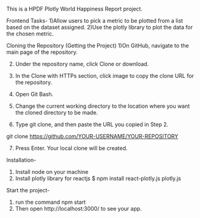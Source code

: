 This is a HPDF Plotly World Happiness Report project.

Frontend Tasks-
1)Allow users to pick a metric to be plotted from a list based on the dataset assigned. 
2)Use the plotly library to plot the data for the chosen metric.


Cloning the Repository (Getting the Project)
1)On GitHub, navigate to the main page of the repository.

2) Under the repository name, click Clone or download.

3) In the Clone with HTTPs section, click image to copy the clone URL for the repository.

4) Open Git Bash.

5) Change the current working directory to the location where you want the cloned directory to be made.

6) Type git clone, and then paste the URL you copied in Step 2.

git clone https://github.com/YOUR-USERNAME/YOUR-REPOSITORY

7) Press Enter. Your local clone will be created.


Installation-

1) Install node on your machine
2) Install plotly library for reactjs
$ npm install react-plotly.js plotly.js

Start the project-
1) run the command
 npm start
2) Then open http://localhost:3000/ to see your app.
